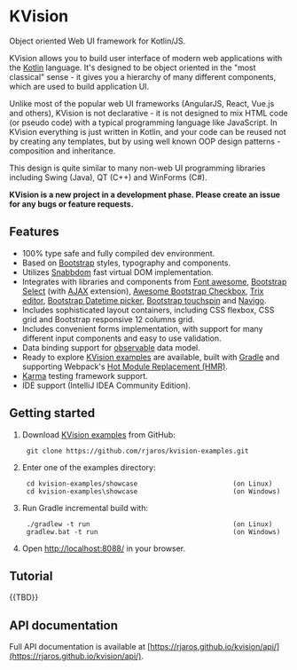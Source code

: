 # KVision

Object oriented Web UI framework for Kotlin/JS.

KVision allows you to build user interface of modern web applications with the [Kotlin](https://kotlinlang.org) language.
It's designed to be object oriented in the "most classical" sense - it gives you a hierarchy of many different components,
which are used to build application UI.

Unlike most of the popular web UI frameworks (AngularJS, React, Vue.js and others),
KVision is not declarative - it is not designed to mix HTML code (or pseudo code) with a typical
programming language like JavaScript. In KVision everything is just written in Kotlin, and your code can be reused not by creating any templates,
but by using well known OOP design patterns - composition and inheritance.

This design is quite similar to many non-web UI programming libraries including Swing (Java), QT (C++) and WinForms (C#).

**KVision is a new project in a development phase. Please create an issue for any bugs or feature requests.**

## Features

- 100% type safe and fully compiled dev environment.
- Based on [Bootstrap](https://getbootstrap.com/) styles, typography and components.
- Utilizes [Snabbdom](https://github.com/snabbdom/snabbdom) fast virtual DOM implementation.
- Integrates with libraries and components from [Font awesome](https://fontawesome.com/), [Bootstrap Select](https://github.com/silviomoreto/bootstrap-select) (with [AJAX](https://github.com/truckingsim/Ajax-Bootstrap-Select) extension),
[Awesome Bootstrap Checkbox](https://github.com/flatlogic/awesome-bootstrap-checkbox), [Trix editor](https://trix-editor.org/), [Bootstrap Datetime picker](https://github.com/AuspeXeu/bootstrap-datetimepicker), 
[Bootstrap touchspin](https://github.com/istvan-ujjmeszaros/bootstrap-touchspin) and [Navigo](https://github.com/krasimir/navigo).
- Includes sophisticated layout containers, including CSS flexbox, CSS grid and Bootstrap responsive 12 columns grid.
- Includes convenient forms implementation, with support for many different input components and easy to use validation.
- Data binding support for [observable](https://github.com/rjaros/kotlin-observable-js) data model.
- Ready to explore [KVision examples](https://github.com/rjaros/kvision-examples) are available,
built with [Gradle](https://gradle.org/) and supporting Webpack's [Hot Module Replacement (HMR)](https://webpack.js.org/concepts/hot-module-replacement/).
- [Karma](https://karma-runner.github.io/) testing framework support.
- IDE support (IntelliJ IDEA Community Edition).

## Getting started

1. Download [KVision examples](https://github.com/rjaros/kvision-examples) from GitHub:

        git clone https://github.com/rjaros/kvision-examples.git
        
2. Enter one of the examples directory:

        cd kvision-examples/showcase                        (on Linux)
        cd kvision-examples\showcase                        (on Windows)

3. Run Gradle incremental build with:

        ./gradlew -t run                                    (on Linux)
        gradlew.bat -t run                                  (on Windows)
        
4. Open [http://localhost:8088/](http://localhost:8088/) in your browser.

## Tutorial

{{TBD}}

## API documentation

Full API documentation is available at [https://rjaros.github.io/kvision/api/](https://rjaros.github.io/kvision/api/).
